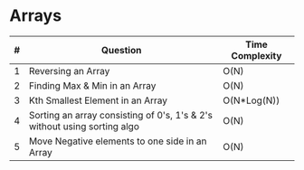 <h1>Arrays</h1>

|#|Question|Time Complexity|
|-------|--------|---------------|
|1|Reversing an Array|O(N)|
|2|Finding Max & Min in an Array|O(N)|
|3|Kth Smallest Element in an Array|O(N*Log(N))|
|4|Sorting an array consisting of 0's, 1's & 2's without using sorting algo|O(N)|
|5|Move Negative elements to one side in an Array|O(N)|